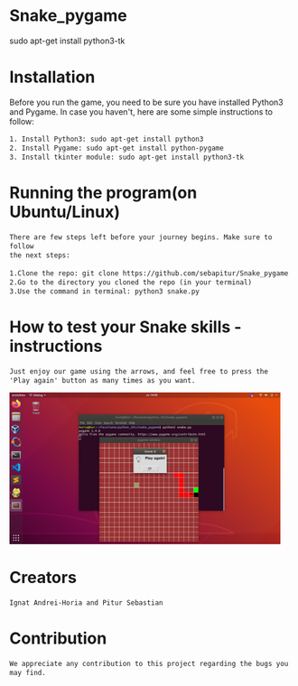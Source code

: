 # Snake_pygame
sudo apt-get install python3-tk
# Installation

Before you run the game, you need to be sure you have installed Python3 and 
Pygame. In case you haven't, here are some simple instructions to follow:

    1. Install Python3: sudo apt-get install python3
    2. Install Pygame: sudo apt-get install python-pygame
    3. Install tkinter module: sudo apt-get install python3-tk

# Running the program(on Ubuntu/Linux)

    There are few steps left before your journey begins. Make sure to follow
    the next steps:

    1.Clone the repo: git clone https://github.com/sebapitur/Snake_pygame
    2.Go to the directory you cloned the repo (in your terminal)
    3.Use the command in terminal: python3 snake.py


# How to test your Snake skills - instructions
	Just enjoy our game using the arrows, and feel free to press the 
	'Play again' button as many times as you want.
<img src="Snake.png" width="480">

# Creators
	
	Ignat Andrei-Horia and Pitur Sebastian

# Contribution

	We appreciate any contribution to this project regarding the bugs you may find.

